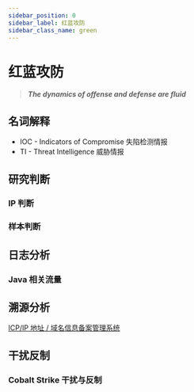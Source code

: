 ```yaml
---
sidebar_position: 0
sidebar_label: 红蓝攻防
sidebar_class_name: green
---
```


# 红蓝攻防

> ***The dynamics of offense and defense are fluid***

## 名词解释

- IOC - Indicators of Compromise 失陷检测情报
- TI - Threat Intelligence 威胁情报

## 研究判断

### IP 判断

### 样本判断

## 日志分析

### Java 相关流量

## 溯源分析

[ICP/IP 地址 / 域名信息备案管理系统](https://beian.miit.gov.cn)

## 干扰反制

### Cobalt Strike 干扰与反制
